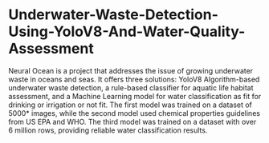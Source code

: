 # Underwater-Waste-Detection-Using-YoloV8-And-Water-Quality-Assessment
 Neural Ocean is a project that addresses the issue of growing underwater waste in oceans and seas. It offers three solutions: YoloV8 Algorithm-based underwater waste detection, a rule-based classifier for aquatic life habitat assessment, and a Machine Learning model for water classification as fit for drinking or irrigation or not fit. The first model was trained on a dataset of 5000* images, while the second model used chemical properties guidelines from US EPA and WHO. The third model was trained on a dataset with over 6 million rows, providing reliable water classification results.
